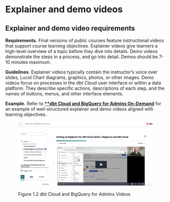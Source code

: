# Explainer and demo videos

## Explainer and demo video requirements

**Requirements.** Final versions of public courses feature instructional videos that support course learning objectives. Explainer videos give learners a high-level overview of a topic before they dive into details. Demo videos demonstrate the steps in a process, and go into detail. Demos should be 7-10 minutes maximum.

**Guidelines**. Explainer videos typically contain the instructor’s voice over slides, Lucid Chart diagrams, graphics, photos, or other images. Demo videos focus on processes in the dbt Cloud user interface or within a data platform. They describe specific actions, descriptions of each step, and the names of buttons, menus, and other interface elements.

**Example.** Refer to [**\*\*dbt Cloud and BigQuery for Admins On-Demand**](https://learn.getdbt.com/learn/course/dbt-cloud-and-bigquery-for-admins/setting-up-bigquery-for-dbt-cloud-20min/bigquery-and-dbt-cloud?page=2) for an example of well-structured explainer and demo videos aligned with learning objectives.

<figure><img src="../.gitbook/assets/visual-bqforadmins.png" alt=""><figcaption><p>Figure 1.2 dbt Cloud and BigQuery for Admins Videos</p></figcaption></figure>
